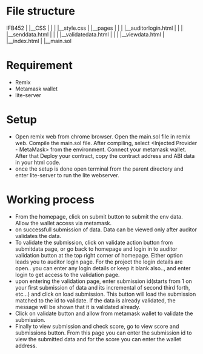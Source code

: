 # File structure
IFB452
|
|__CSS
|  |
|  |__style.css
|
|__pages
|  |
|  |__auditorlogin.html
|  |
|  |__senddata.html
|  |
|  |__validatedata.html
|  |
|  |__viewdata.html
|
|__index.html
|
|__main.sol

# Requirement
- Remix
- Metamask wallet
- lite-server

# Setup
- Open remix web from chrome browser. Open the main.sol file in remix web. Compile the main.sol file. After compiling, select <Injected Provider - MetaMask> from the environment. Connect your metamask wallet. After that Deploy your contract, copy the contract address and ABI data in your html code.
- once the setup is done open terminal from the parent directory and enter lite-server to run the lite webserver.

# Working process
- From the homepage, click on submit button to submit the env data. Allow the wallet access via metamask.
- on successfull submission of data. Data can be viewed only after auditor validates the data.
- To validate the submission, click on validate action button from submitdata page, or go back to homepage and login in to auditor validation button at the top right corner of homepage. Either option leads you to auditor login page. For the project the login details are open.. you can enter any login details or keep it blank also.., and enter login to get access to the validation page.
- upon entering the validation page, enter submission id(starts from 1 on your first submission of data and its incremental of second third forth, etc...) and click on load submission. This button will load the submission matched to the id to validate. If the data is already validated, the message will be shown that it is validated already.
- Click on validate button and allow from metamask wallet to validate the submission. 
- Finally to view submission and check score, go to view score and submissions button. From this page you can enter the submission id to view the submitted data and for the score you can enter the wallet address.

